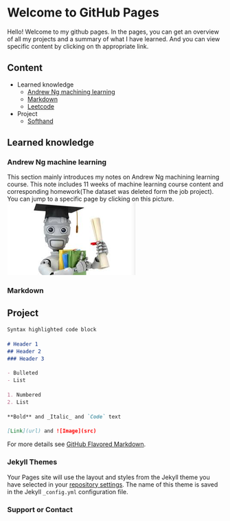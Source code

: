 # Welcome to GitHub Pages
Hello! Welcome to my github pages. In the pages, you can get an overview of all my projects and a summary of what I have learned. And you can view specific content by clicking on th appropriate link.

## Content  
* Learned knowledge  
	* [Andrew Ng machining learning](#andrew-ng-machine-learning)  
	* [Markdown](#markdown)  
	* [Leetcode](#leetcode)
* Project
	* [Softhand](#softhand)  
	
## Learned knowledge
### Andrew Ng machine learning  
This section mainly introduces my notes on Andrew Ng machining learning course. This note includes 11 weeks of machine learning course content and corresponding homework(The dataset was deleted form the job project). You can jump to a specific page by clicking on this picture.  
[![](/fig/fig_ML.jpg)][Andrew-Ng_ML_note]  

### Markdown

## Project  



```markdown
Syntax highlighted code block

# Header 1
## Header 2
### Header 3

- Bulleted
- List

1. Numbered
2. List

**Bold** and _Italic_ and `Code` text

[Link](url) and ![Image](src)
```

For more details see [GitHub Flavored Markdown](https://guides.github.com/features/mastering-markdown/).

### Jekyll Themes

Your Pages site will use the layout and styles from the Jekyll theme you have selected in your [repository settings](https://github.com/guoguanglu/guoguanglu.github.com/settings). The name of this theme is saved in the Jekyll `_config.yml` configuration file.

### Support or Contact

[Andrew-Ng_ML_note]: https://github.com/guoguanglu/Andrew-Ng_machine-learning 'jump to Andrew-Ng ML note'
